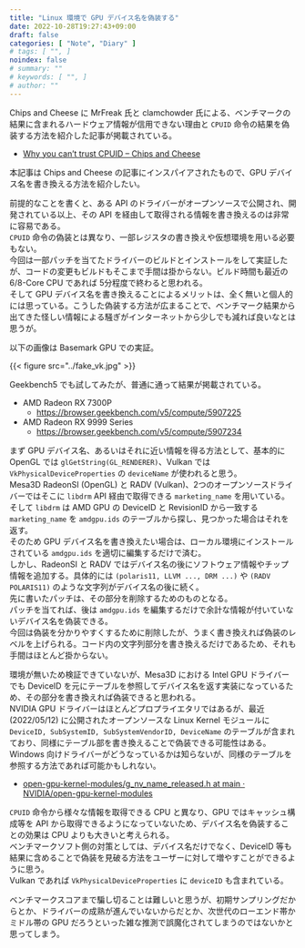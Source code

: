 ```yaml
---
title: "Linux 環境で GPU デバイス名を偽装する"
date: 2022-10-28T19:27:43+09:00
draft: false
categories: [ "Note", "Diary" ]
# tags: [ "", ]
noindex: false
# summary: ""
# keywords: [ "", ]
# author: ""
---
```


Chips and Cheese に MrFreak 氏と clamchowder 氏による、ベンチマークの結果に含まれるハードウェア情報が信用できない理由と `CPUID` 命令の結果を偽装する方法を紹介した記事が掲載されている。  

 * [Why you can’t trust CPUID – Chips and Cheese](https://chipsandcheese.com/2022/10/27/why-you-cant-trust-cpuid/)

本記事は Chips and Cheese の記事にインスパイアされたもので、GPU デバイス名を書き換える方法を紹介したい。  

前提的なことを書くと、ある API のドライバーがオープンソースで公開され、開発されている以上、その API を経由して取得される情報を書き換えるのは非常に容易である。  
`CPUID` 命令の偽装とは異なり、一部レジスタの書き換えや仮想環境を用いる必要もない。  
今回は一部パッチを当てたドライバーのビルドとインストールをして実証したが、コードの変更もビルドもそこまで手間は掛からない。ビルド時間も最近の 6/8-Core CPU であれば 5分程度で終わると思われる。  
そして GPU デバイス名を書き換えることによるメリットは、全く無いと個人的には思っている。こうした偽装する方法が広まることで、ベンチマーク結果から出てきた怪しい情報による騒ぎがインターネットから少しでも減れば良いなとは思うが。  

以下の画像は Basemark GPU での実証。  

{{< figure src="../fake_vk.jpg" >}}

Geekbench5 でも試してみたが、普通に通って結果が掲載されている。  

 * AMD Radeon RX 7300P
    * <https://browser.geekbench.com/v5/compute/5907225>
 * AMD Radeon RX 9999 Series
    * <https://browser.geekbench.com/v5/compute/5907234>

まず GPU デバイス名、あるいはそれに近い情報を得る方法として、基本的に OpenGL では `glGetString(GL_RENDERER)`、Vulkan では `VkPhysicalDeviceProperties` の `deviceName` が使われると思う。  
Mesa3D RadeonSI (OpenGL) と RADV (Vulkan)、2つのオープンソースドライバーではそこに `libdrm` API 経由で取得できる `marketing_name` を用いている。  
そして `libdrm` は AMD GPU の DeviceID と RevisionID から一致する `marketing_name` を `amdgpu.ids` のテーブルから探し、見つかった場合はそれを返す。  
そのため GPU デバイス名を書き換えたい場合は、ローカル環境にインストールされている `amdgpu.ids` を適切に編集するだけで済む。  
しかし、RadeonSI と RADV ではデバイス名の後にソフトウェア情報やチップ情報を追加する。具体的には `(polaris11, LLVM ..., DRM ...)` や `(RADV POLARIS11)` のような文字列がデバイス名の後に続く。  
先に書いたパッチは、その部分を削除するためのものとなる。  
パッチを当てれば、後は `amdgpu.ids` を編集するだけで余計な情報が付いていないデバイス名を偽装できる。  
今回は偽装を分かりやすくするために削除したが、うまく書き換えれば偽装のレベルを上げられる。コード内の文字列部分を書き換えるだけであるため、それも手間はほとんど掛からない。  

環境が無いため検証できていないが、Mesa3D における Intel GPU ドライバーでも DeviceID を元にテーブルを参照してデバイス名を返す実装になっているため、その部分を書き換えれば偽装できると思われる。  
NVIDIA GPU ドライバーはほとんどプロプライエタリではあるが、最近 (2022/05/12) に公開されたオープンソースな Linux Kernel モジュールに `DeviceID, SubSystemID, SubSystemVendorID, DeviceName` のテーブルが含まれており、同様にテーブル部を書き換えることで偽装できる可能性はある。  
Windows 向けドライバーがどうなっているかは知らないが、同様のテーブルを参照する方法であれば可能かもしれない。  

 * [open-gpu-kernel-modules/g_nv_name_released.h at main · NVIDIA/open-gpu-kernel-modules](https://github.com/NVIDIA/open-gpu-kernel-modules/blob/main/src/nvidia/generated/g_nv_name_released.h)

`CPUID` 命令から様々な情報を取得できる CPU と異なり、GPU ではキャッシュ構成等を API から取得できるようになっていないため、デバイス名を偽装することの効果は CPU よりも大きいと考えられる。  
ベンチマークソフト側の対策としては、デバイス名だけでなく、DeviceID 等も結果に含めることで偽装を見破る方法をユーザーに対して増やすことができるように思う。  
Vulkan であれば `VkPhysicalDeviceProperties` に `deviceID` も含まれている。  

ベンチマークスコアまで騙し切ることは難しいと思うが、初期サンプリングだからとか、ドライバーの成熟が進んでいないからだとか、次世代のローエンド帯かミドル帯の GPU だろうといった雑な推測で誤魔化されてしまうのではないかと思ってしまう。  
